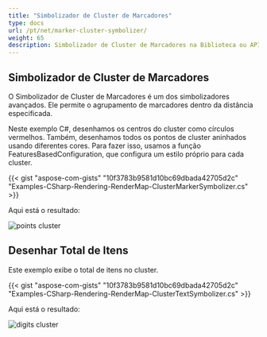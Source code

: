 ```yaml
---
title: "Simbolizador de Cluster de Marcadores"
type: docs
url: /pt/net/marker-cluster-symbolizer/
weight: 65
description: Simbolizador de Cluster de Marcadores na Biblioteca ou API C# GIS permite o agrupamento de marcadores dentro da distância especificada.
---
```


## **Simbolizador de Cluster de Marcadores**
O Simbolizador de Cluster de Marcadores é um dos simbolizadores avançados. Ele permite o agrupamento de marcadores dentro da distância especificada.

Neste exemplo C#, desenhamos os centros do cluster como círculos vermelhos. Também, desenhamos todos os pontos de cluster aninhados usando diferentes cores. Para fazer isso, usamos a função FeaturesBasedConfiguration, que configura um estilo próprio para cada cluster.

{{< gist "aspose-com-gists" "10f3783b9581d10bc69dbada42705d2c" "Examples-CSharp-Rendering-RenderMap-ClusterMarkerSymbolizer.cs" >}}

Aqui está o resultado:

![points cluster](points-cluster.png)

## **Desenhar Total de Itens**

Este exemplo exibe o total de itens no cluster.

{{< gist "aspose-com-gists" "10f3783b9581d10bc69dbada42705d2c" "Examples-CSharp-Rendering-RenderMap-ClusterTextSymbolizer.cs" >}}

Aqui está o resultado:

![digits cluster](digits-cluster.png)
